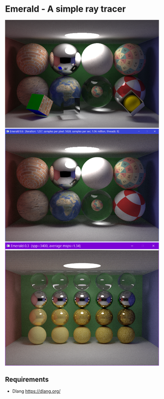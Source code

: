 # Emerald - A simple ray tracer

![Emerald 0.7](screenshots/v0.7.png)
![Emerald 0.6](screenshots/scene4.png)
![Emerald 0.3](screenshots/scene1.png)

## Requirements
- Dlang https://dlang.org/
